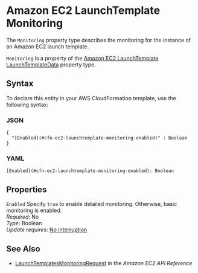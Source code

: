 # Amazon EC2 LaunchTemplate Monitoring<a name="aws-properties-ec2-launchtemplate-monitoring"></a>

<a name="aws-properties-ec2-launchtemplate-monitoring-description"></a>The `Monitoring` property type describes the monitoring for the instance of an Amazon EC2 launch template\.

<a name="aws-properties-ec2-launchtemplate-monitoring-inheritance"></a> `Monitoring` is a property of the [Amazon EC2 LaunchTemplate LaunchTemplateData](aws-properties-ec2-launchtemplate-launchtemplatedata.md) property type\.

## Syntax<a name="aws-properties-ec2-launchtemplate-monitoring-syntax"></a>

To declare this entity in your AWS CloudFormation template, use the following syntax:

### JSON<a name="aws-properties-ec2-launchtemplate-monitoring-syntax.json"></a>

```
{
  "[Enabled](#cfn-ec2-launchtemplate-monitoring-enabled)" : Boolean
}
```

### YAML<a name="aws-properties-ec2-launchtemplate-monitoring-syntax.yaml"></a>

```
[Enabled](#cfn-ec2-launchtemplate-monitoring-enabled): Boolean
```

## Properties<a name="aws-properties-ec2-launchtemplate-monitoring-properties"></a>

`Enabled`  <a name="cfn-ec2-launchtemplate-monitoring-enabled"></a>
Specify `true` to enable detailed monitoring\. Otherwise, basic monitoring is enabled\.  
 *Required*: No  
 *Type*: Boolean  
 *Update requires*: [No interruption](using-cfn-updating-stacks-update-behaviors.md#update-no-interrupt) 

## See Also<a name="aws-properties-ec2-launchtemplate-monitoring-seealso"></a>
+ [LaunchTemplatesMonitoringRequest](http://docs.aws.amazon.com/AWSEC2/latest/APIReference/API_LaunchTemplatesMonitoringRequest.html) in the *Amazon EC2 API Reference*